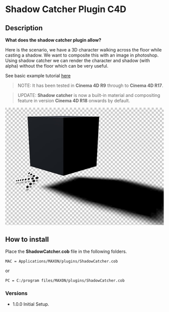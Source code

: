 # Shadow Catcher Plugin C4D

## Description

**What does the shadow catcher plugin allow?**

Here is the scenario, we have a 3D character walking across the floor while casting a shadow. We want to composite this with an image in photoshop. Using shadow catcher we can render the character and shadow (with alpha) without the floor which can be very useful.

See basic example tutorial [here](https://grafxflow.co.uk/blog/3d-animation/shadow-catcher-plugin-in-cinema-4d)

> NOTE: It has been tested in **Cinema 4D R9** through to **Cinema 4D R17**.

> UPDATE: **Shadow catcher** is now a built-in material and compositing feature in version **Cinema 4D R18** onwards by default.

![Shadow Catcher plugin in cinema 4d image](readme-images/shadow-catcher-plugin-in-cinema-4d.jpg)

## How to install

Place the **ShadowCatcher.cob** file in the following folders.

```
MAC = Applications/MAXON/plugins/ShadowCatcher.cob
```

or

```
PC = C:/program files/MAXON/plugins/ShadowCatcher.cob
```

### Versions

* 1.0.0 Initial Setup.





